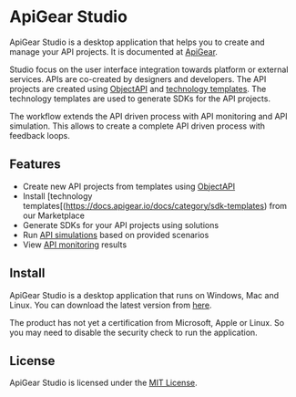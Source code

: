 # ApiGear Studio

ApiGear Studio is a desktop application that helps you to create and manage your API projects. It is documented at [ApiGear](https://docs.apigear.io).

Studio focus on the user interface integration towards platform or external services. APIs are co-created by designers and developers. The API projects are created using [ObjectAPI](https://docs.apigear.io/docs/category/objectapi) and [technology templates](https://docs.apigear.io/docs/category/sdk-templates). The technology templates are used to generate SDKs for the API projects.

The workflow extends the API driven process with API monitoring and API simulation. This allows to create a complete API driven process with feedback loops.

## Features

- Create new API projects from templates using [ObjectAPI](https://docs.apigear.io/docs/category/objectapi)
- Install [technology templates[(https://docs.apigear.io/docs/category/sdk-templates) from our Marketplace
- Generate SDKs for your API projects using solutions
- Run [API simulations](https://docs.apigear.io/docs/category/api-simulation) based on provided scenarios
- View [API monitoring](https://docs.apigear.io/docs/category/api-monitoring) results


## Install

ApiGear Studio is a desktop application that runs on Windows, Mac and Linux. You can download the latest version from [here](https://github.com/apigear-io/studio-releases/releases/latest).

The product has not yet a certification from Microsoft, Apple or Linux. So you may need to disable the security check to run the application.

## License

ApiGear Studio is licensed under the [MIT License](./LICENSE).